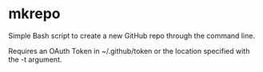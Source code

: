 mkrepo
======

Simple Bash script to create a new GitHub repo through the command line.

Requires an OAuth Token in ~/.github/token or the location specified with the -t argument.
